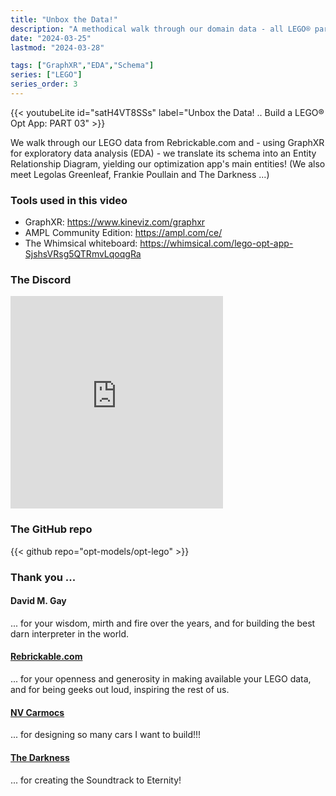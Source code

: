 ```yaml
---
title: "Unbox the Data!"
description: "A methodical walk through our domain data - all LEGO® parts, sets and minifigs, as supplied by Rebrickable.com. We use GraphXR for Exploratory Data Analysis (EDA), Whimsical for annotating our given database schema and for redrawing the data structure in the form we will use it in our optimization app."
date: "2024-03-25"
lastmod: "2024-03-28"

tags: ["GraphXR","EDA","Schema"]
series: ["LEGO"]
series_order: 3
---
```


{{< youtubeLite id="satH4VT8SSs" label="Unbox the Data! .. Build a LEGO® Opt App: PART 03" >}}

We walk through our LEGO data from Rebrickable.com and - using GraphXR for exploratory data analysis (EDA) - we translate its schema into an Entity Relationship Diagram, yielding our optimization app's main entities! (We also meet Legolas Greenleaf, Frankie Poullain and The Darkness ...)

### Tools used in this video

- GraphXR:  https://www.kineviz.com/graphxr
- AMPL Community Edition:  https://ampl.com/ce/
- The Whimsical whiteboard: https://whimsical.com/lego-opt-app-SjshsVRsg5QTRmvLqoqgRa

### The Discord

<iframe src="https://discord.com/widget?id=1226293117787836467&theme=dark" width="340" height="340" allowtransparency="true" frameborder="0" sandbox="allow-popups allow-popups-to-escape-sandbox allow-same-origin allow-scripts"></iframe>

### The GitHub repo

{{< github repo="opt-models/opt-lego" >}}


### Thank you ...

#### David M. Gay
... for your wisdom, mirth and fire over the years, and for building the best darn interpreter in the world.

#### [**Rebrickable.com**](https://rebrickable.com/home/)
... for your openness and generosity in making available your LEGO data, and for being geeks out loud, inspiring the rest of us.

#### [**NV Carmocs**](https://rebrickable.com/users/NV%20Carmocs/mocs/)
... for designing so many cars I want to build!!!

#### [**The Darkness**](https://www.thedarknesslive.com/)
... for creating the Soundtrack to Eternity!